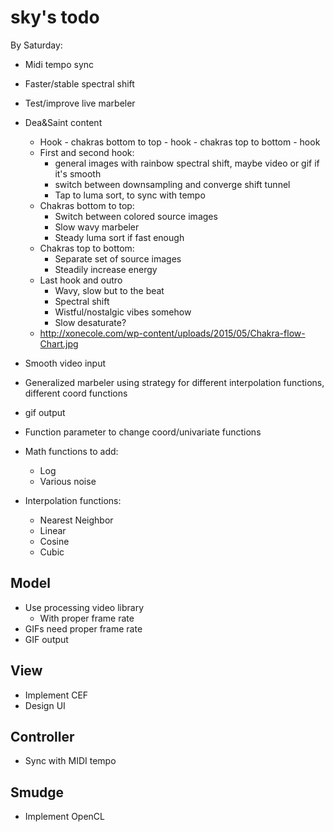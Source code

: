 sky's todo
========
By Saturday:
+ Midi tempo sync
+ Faster/stable spectral shift
+ Test/improve live marbeler
+ Dea&Saint content
  + Hook - chakras bottom to top - hook - chakras top to bottom - hook
  + First and second hook:
    + general images with rainbow spectral shift, maybe video or gif if it's smooth
    + switch between downsampling and converge shift tunnel
    + Tap to luma sort, to sync with tempo
  + Chakras bottom to top:
    + Switch between colored source images
    + Slow wavy marbeler
    + Steady luma sort if fast enough
  + Chakras top to bottom:
    + Separate set of source images
    + Steadily increase energy
  + Last hook and outro
    + Wavy, slow but to the beat
    + Spectral shift
    + Wistful/nostalgic vibes somehow
    + Slow desaturate?
  + http://xonecole.com/wp-content/uploads/2015/05/Chakra-flow-Chart.jpg

+ Smooth video input
+ Generalized marbeler using strategy for different interpolation functions, different coord functions
+ gif output
+ Function parameter to change coord/univariate functions

+ Math functions to add:
  + Log
  + Various noise

+ Interpolation functions:
  + Nearest Neighbor
  + Linear
  + Cosine
  + Cubic
  
  
 Model
-------
 + Use processing video library
   + With proper frame rate
 + GIFs need proper frame rate
 + GIF output
 
 
 View
------
+ Implement CEF
+ Design UI


Controller
----------
+ Sync with MIDI tempo


Smudge
------
+ Implement OpenCL